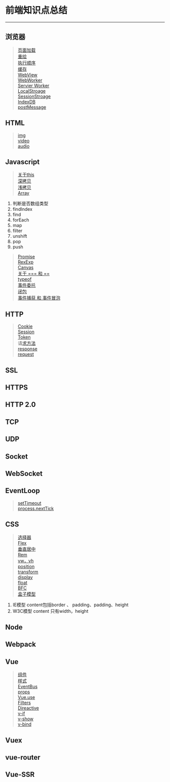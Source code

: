 # 前端知识点总结
---

## 浏览器
> [页面加载]()   
> [重绘]()   
> [执行顺序]()   
> [缓存]()   
> [WebView]()   
> [WebWorker]()   
> [Servier Worker]()   
> [LocalStroage]()   
> [SessionStroage]()   
> [IndexDB]()   
> [postMessage]()   

## HTML
> [img]()   
> [video]()   
> [audio]()   

## Javascript
> [关于this]()   
> [深拷贝]()   
> [浅拷贝]()   
> [Array]()   
1. 判断是否数组类型
2. findIndex
3. find
4. forEach
5. map
6. filter
7. unshift
8. pop
9. push
> [Promise]()   
> [RexExp]()   
> [Canvas]()   
> [关于 === 和 ==]()   
> [typeof]()   
> [事件委托]()   
> [闭包]()   
> [事件捕获 和 事件冒泡]()   

## HTTP
> [Cookie]()   
> [Session]()   
> [Token]()   
>请[求方法]()   
> [response]()   
> [request]()   

## SSL

## HTTPS

## HTTP 2.0

## TCP

## UDP

## Socket

## WebSocket

## EventLoop
> [setTimeout]()   
> [process.nextTick]()   

## CSS
> [选择器]()   
> [Flex]()   
> [垂直居中]()   
> [Rem]()   
> [vw，vh]()   
> [position]()   
> [transform]()   
> [display]()   
> [float]()   
> [BFC]()   
> [盒子模型]()   
1. IE模型
        content包括border 、 padding、padding、height
2. W3C模型
        content 只有width，height

## Node

## Webpack

## Vue
> [组件]()   
> [样式]()   
> [EventBus]()   
> [props]()   
> [Vue.use]()   
> [Filters]()   
> [Direactive]()   
> [v-if]()   
> [v-show]()   
> [v-bind]()   


## Vuex

## vue-router

## Vue-SSR